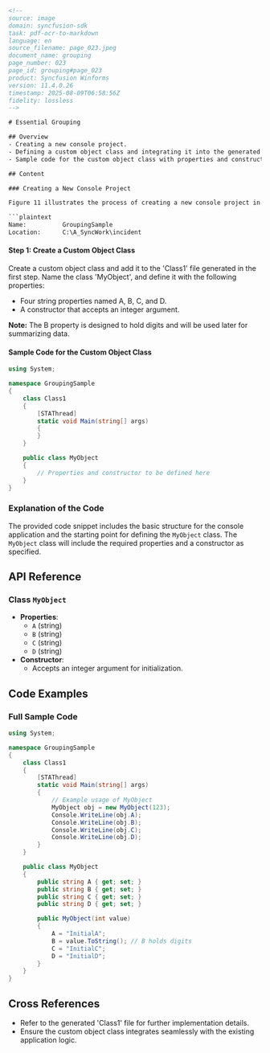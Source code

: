 ```html
<!--
source: image
domain: syncfusion-sdk
task: pdf-ocr-to-markdown
language: en
source_filename: page_023.jpeg
document_name: grouping
page_number: 023
page_id: grouping#page_023
product: Syncfusion Winforms
version: 11.4.0.26
timestamp: 2025-08-09T06:58:56Z
fidelity: lossless
-->

# Essential Grouping

## Overview
- Creating a new console project.
- Defining a custom object class and integrating it into the generated code.
- Sample code for the custom object class with properties and constructor.

## Content

### Creating a New Console Project

Figure 11 illustrates the process of creating a new console project in Visual Studio.

```plaintext
Name:          GroupingSample
Location:      C:\A_SyncWork\incident
```

#### Step 1: Create a Custom Object Class
Create a custom object class and add it to the 'Class1' file generated in the first step. Name the class 'MyObject', and define it with the following properties:

- Four string properties named A, B, C, and D.
- A constructor that accepts an integer argument.

**Note:** The B property is designed to hold digits and will be used later for summarizing data.

#### Sample Code for the Custom Object Class

```csharp
using System;

namespace GroupingSample
{
    class Class1
    {
        [STAThread]
        static void Main(string[] args)
        {
        }
    }

    public class MyObject
    {
        // Properties and constructor to be defined here
    }
}
```

### Explanation of the Code
The provided code snippet includes the basic structure for the console application and the starting point for defining the `MyObject` class. The `MyObject` class will include the required properties and a constructor as specified.

## API Reference

### Class `MyObject`
- **Properties**:
  - `A` (string)
  - `B` (string)
  - `C` (string)
  - `D` (string)
- **Constructor**:
  - Accepts an integer argument for initialization.

## Code Examples

### Full Sample Code
```csharp
using System;

namespace GroupingSample
{
    class Class1
    {
        [STAThread]
        static void Main(string[] args)
        {
            // Example usage of MyObject
            MyObject obj = new MyObject(123);
            Console.WriteLine(obj.A);
            Console.WriteLine(obj.B);
            Console.WriteLine(obj.C);
            Console.WriteLine(obj.D);
        }
    }

    public class MyObject
    {
        public string A { get; set; }
        public string B { get; set; }
        public string C { get; set; }
        public string D { get; set; }

        public MyObject(int value)
        {
            A = "InitialA";
            B = value.ToString(); // B holds digits
            C = "InitialC";
            D = "InitialD";
        }
    }
}
```

## Cross References
- Refer to the generated 'Class1' file for further implementation details.
- Ensure the custom object class integrates seamlessly with the existing application logic.

<!-- tags: [Syncfusion, WinForms, data grouping, console application, custom object class] keywords: [GroupingSample, MyObject, Class1, properties, constructor, data summarization, digits] -->
```